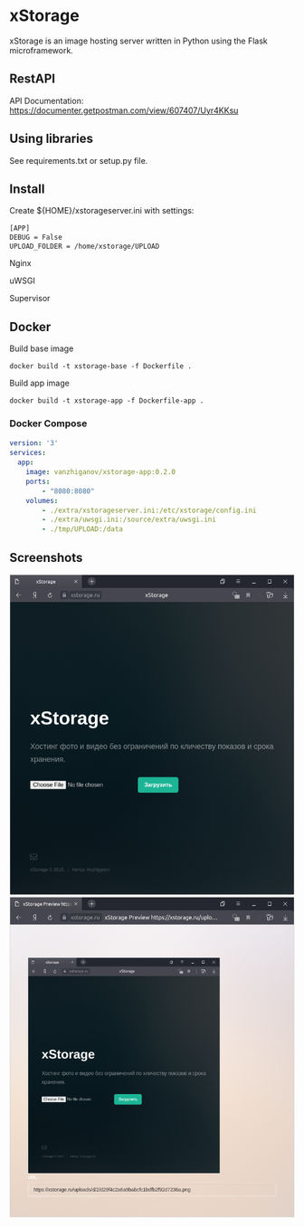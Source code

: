 # xStorage

xStorage is an image hosting server written in Python using the Flask microframework.

## RestAPI

API Documentation: https://documenter.getpostman.com/view/607407/Uyr4KKsu

## Using libraries

See requirements.txt or setup.py file.

## Install

Create ${HOME}/xstorageserver.ini with settings:

```
[APP]
DEBUG = False
UPLOAD_FOLDER = /home/xstorage/UPLOAD
```

Nginx


uWSGI


Supervisor


## Docker

Build base image

    docker build -t xstorage-base -f Dockerfile .

Build app image

    docker build -t xstorage-app -f Dockerfile-app .

### Docker Compose

```yml
version: '3'
services:
  app:
    image: vanzhiganov/xstorage-app:0.2.0
    ports:
        - "8080:8080"
    volumes:
        - ./extra/xstorageserver.ini:/etc/xstorage/config.ini
        - ./extra/uwsgi.ini:/source/extra/uwsgi.ini
        - ./tmp/UPLOAD:/data
```

## Screenshots

![Home Page](extra/screenshot-1.png)
![Preview](extra/screenshot-2.png)
